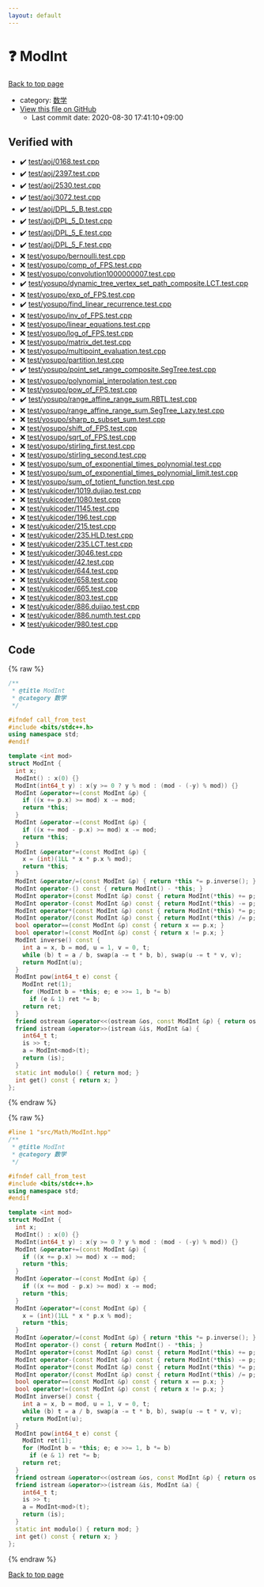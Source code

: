 ```yaml
---
layout: default
---
```


<!-- mathjax config similar to math.stackexchange -->
<script type="text/javascript" async
  src="https://cdnjs.cloudflare.com/ajax/libs/mathjax/2.7.5/MathJax.js?config=TeX-MML-AM_CHTML">
</script>
<script type="text/x-mathjax-config">
  MathJax.Hub.Config({
    TeX: { equationNumbers: { autoNumber: "AMS" }},
    tex2jax: {
      inlineMath: [ ['$','$'] ],
      processEscapes: true
    },
    "HTML-CSS": { matchFontHeight: false },
    displayAlign: "left",
    displayIndent: "2em"
  });
</script>

<script type="text/javascript" src="https://cdnjs.cloudflare.com/ajax/libs/jquery/3.4.1/jquery.min.js"></script>
<script src="https://cdn.jsdelivr.net/npm/jquery-balloon-js@1.1.2/jquery.balloon.min.js" integrity="sha256-ZEYs9VrgAeNuPvs15E39OsyOJaIkXEEt10fzxJ20+2I=" crossorigin="anonymous"></script>
<script type="text/javascript" src="../../../assets/js/copy-button.js"></script>
<link rel="stylesheet" href="../../../assets/css/copy-button.css" />


# :question: ModInt

<a href="../../../index.html">Back to top page</a>

* category: <a href="../../../index.html#6e65831863dbf272b7a65cd8df1a440d">数学</a>
* <a href="{{ site.github.repository_url }}/blob/master/src/Math/ModInt.hpp">View this file on GitHub</a>
    - Last commit date: 2020-08-30 17:41:10+09:00




## Verified with

* :heavy_check_mark: <a href="../../../verify/test/aoj/0168.test.cpp.html">test/aoj/0168.test.cpp</a>
* :heavy_check_mark: <a href="../../../verify/test/aoj/2397.test.cpp.html">test/aoj/2397.test.cpp</a>
* :heavy_check_mark: <a href="../../../verify/test/aoj/2530.test.cpp.html">test/aoj/2530.test.cpp</a>
* :heavy_check_mark: <a href="../../../verify/test/aoj/3072.test.cpp.html">test/aoj/3072.test.cpp</a>
* :heavy_check_mark: <a href="../../../verify/test/aoj/DPL_5_B.test.cpp.html">test/aoj/DPL_5_B.test.cpp</a>
* :heavy_check_mark: <a href="../../../verify/test/aoj/DPL_5_D.test.cpp.html">test/aoj/DPL_5_D.test.cpp</a>
* :heavy_check_mark: <a href="../../../verify/test/aoj/DPL_5_E.test.cpp.html">test/aoj/DPL_5_E.test.cpp</a>
* :heavy_check_mark: <a href="../../../verify/test/aoj/DPL_5_F.test.cpp.html">test/aoj/DPL_5_F.test.cpp</a>
* :x: <a href="../../../verify/test/yosupo/bernoulli.test.cpp.html">test/yosupo/bernoulli.test.cpp</a>
* :x: <a href="../../../verify/test/yosupo/comp_of_FPS.test.cpp.html">test/yosupo/comp_of_FPS.test.cpp</a>
* :x: <a href="../../../verify/test/yosupo/convolution1000000007.test.cpp.html">test/yosupo/convolution1000000007.test.cpp</a>
* :heavy_check_mark: <a href="../../../verify/test/yosupo/dynamic_tree_vertex_set_path_composite.LCT.test.cpp.html">test/yosupo/dynamic_tree_vertex_set_path_composite.LCT.test.cpp</a>
* :x: <a href="../../../verify/test/yosupo/exp_of_FPS.test.cpp.html">test/yosupo/exp_of_FPS.test.cpp</a>
* :heavy_check_mark: <a href="../../../verify/test/yosupo/find_linear_recurrence.test.cpp.html">test/yosupo/find_linear_recurrence.test.cpp</a>
* :x: <a href="../../../verify/test/yosupo/inv_of_FPS.test.cpp.html">test/yosupo/inv_of_FPS.test.cpp</a>
* :x: <a href="../../../verify/test/yosupo/linear_equations.test.cpp.html">test/yosupo/linear_equations.test.cpp</a>
* :x: <a href="../../../verify/test/yosupo/log_of_FPS.test.cpp.html">test/yosupo/log_of_FPS.test.cpp</a>
* :x: <a href="../../../verify/test/yosupo/matrix_det.test.cpp.html">test/yosupo/matrix_det.test.cpp</a>
* :x: <a href="../../../verify/test/yosupo/multipoint_evaluation.test.cpp.html">test/yosupo/multipoint_evaluation.test.cpp</a>
* :x: <a href="../../../verify/test/yosupo/partition.test.cpp.html">test/yosupo/partition.test.cpp</a>
* :heavy_check_mark: <a href="../../../verify/test/yosupo/point_set_range_composite.SegTree.test.cpp.html">test/yosupo/point_set_range_composite.SegTree.test.cpp</a>
* :x: <a href="../../../verify/test/yosupo/polynomial_interpolation.test.cpp.html">test/yosupo/polynomial_interpolation.test.cpp</a>
* :x: <a href="../../../verify/test/yosupo/pow_of_FPS.test.cpp.html">test/yosupo/pow_of_FPS.test.cpp</a>
* :heavy_check_mark: <a href="../../../verify/test/yosupo/range_affine_range_sum.RBTL.test.cpp.html">test/yosupo/range_affine_range_sum.RBTL.test.cpp</a>
* :x: <a href="../../../verify/test/yosupo/range_affine_range_sum.SegTree_Lazy.test.cpp.html">test/yosupo/range_affine_range_sum.SegTree_Lazy.test.cpp</a>
* :x: <a href="../../../verify/test/yosupo/sharp_p_subset_sum.test.cpp.html">test/yosupo/sharp_p_subset_sum.test.cpp</a>
* :x: <a href="../../../verify/test/yosupo/shift_of_FPS.test.cpp.html">test/yosupo/shift_of_FPS.test.cpp</a>
* :x: <a href="../../../verify/test/yosupo/sqrt_of_FPS.test.cpp.html">test/yosupo/sqrt_of_FPS.test.cpp</a>
* :x: <a href="../../../verify/test/yosupo/stirling_first.test.cpp.html">test/yosupo/stirling_first.test.cpp</a>
* :x: <a href="../../../verify/test/yosupo/stirling_second.test.cpp.html">test/yosupo/stirling_second.test.cpp</a>
* :x: <a href="../../../verify/test/yosupo/sum_of_exponential_times_polynomial.test.cpp.html">test/yosupo/sum_of_exponential_times_polynomial.test.cpp</a>
* :x: <a href="../../../verify/test/yosupo/sum_of_exponential_times_polynomial_limit.test.cpp.html">test/yosupo/sum_of_exponential_times_polynomial_limit.test.cpp</a>
* :x: <a href="../../../verify/test/yosupo/sum_of_totient_function.test.cpp.html">test/yosupo/sum_of_totient_function.test.cpp</a>
* :x: <a href="../../../verify/test/yukicoder/1019.dujiao.test.cpp.html">test/yukicoder/1019.dujiao.test.cpp</a>
* :x: <a href="../../../verify/test/yukicoder/1080.test.cpp.html">test/yukicoder/1080.test.cpp</a>
* :x: <a href="../../../verify/test/yukicoder/1145.test.cpp.html">test/yukicoder/1145.test.cpp</a>
* :x: <a href="../../../verify/test/yukicoder/196.test.cpp.html">test/yukicoder/196.test.cpp</a>
* :x: <a href="../../../verify/test/yukicoder/215.test.cpp.html">test/yukicoder/215.test.cpp</a>
* :x: <a href="../../../verify/test/yukicoder/235.HLD.test.cpp.html">test/yukicoder/235.HLD.test.cpp</a>
* :x: <a href="../../../verify/test/yukicoder/235.LCT.test.cpp.html">test/yukicoder/235.LCT.test.cpp</a>
* :x: <a href="../../../verify/test/yukicoder/3046.test.cpp.html">test/yukicoder/3046.test.cpp</a>
* :x: <a href="../../../verify/test/yukicoder/42.test.cpp.html">test/yukicoder/42.test.cpp</a>
* :x: <a href="../../../verify/test/yukicoder/644.test.cpp.html">test/yukicoder/644.test.cpp</a>
* :x: <a href="../../../verify/test/yukicoder/658.test.cpp.html">test/yukicoder/658.test.cpp</a>
* :x: <a href="../../../verify/test/yukicoder/665.test.cpp.html">test/yukicoder/665.test.cpp</a>
* :x: <a href="../../../verify/test/yukicoder/803.test.cpp.html">test/yukicoder/803.test.cpp</a>
* :x: <a href="../../../verify/test/yukicoder/886.dujiao.test.cpp.html">test/yukicoder/886.dujiao.test.cpp</a>
* :x: <a href="../../../verify/test/yukicoder/886.numth.test.cpp.html">test/yukicoder/886.numth.test.cpp</a>
* :x: <a href="../../../verify/test/yukicoder/980.test.cpp.html">test/yukicoder/980.test.cpp</a>


## Code

<a id="unbundled"></a>
{% raw %}
```cpp
/**
 * @title ModInt
 * @category 数学
 */

#ifndef call_from_test
#include <bits/stdc++.h>
using namespace std;
#endif

template <int mod>
struct ModInt {
  int x;
  ModInt() : x(0) {}
  ModInt(int64_t y) : x(y >= 0 ? y % mod : (mod - (-y) % mod)) {}
  ModInt &operator+=(const ModInt &p) {
    if ((x += p.x) >= mod) x -= mod;
    return *this;
  }
  ModInt &operator-=(const ModInt &p) {
    if ((x += mod - p.x) >= mod) x -= mod;
    return *this;
  }
  ModInt &operator*=(const ModInt &p) {
    x = (int)(1LL * x * p.x % mod);
    return *this;
  }
  ModInt &operator/=(const ModInt &p) { return *this *= p.inverse(); }
  ModInt operator-() const { return ModInt() - *this; }
  ModInt operator+(const ModInt &p) const { return ModInt(*this) += p; }
  ModInt operator-(const ModInt &p) const { return ModInt(*this) -= p; }
  ModInt operator*(const ModInt &p) const { return ModInt(*this) *= p; }
  ModInt operator/(const ModInt &p) const { return ModInt(*this) /= p; }
  bool operator==(const ModInt &p) const { return x == p.x; }
  bool operator!=(const ModInt &p) const { return x != p.x; }
  ModInt inverse() const {
    int a = x, b = mod, u = 1, v = 0, t;
    while (b) t = a / b, swap(a -= t * b, b), swap(u -= t * v, v);
    return ModInt(u);
  }
  ModInt pow(int64_t e) const {
    ModInt ret(1);
    for (ModInt b = *this; e; e >>= 1, b *= b)
      if (e & 1) ret *= b;
    return ret;
  }
  friend ostream &operator<<(ostream &os, const ModInt &p) { return os << p.x; }
  friend istream &operator>>(istream &is, ModInt &a) {
    int64_t t;
    is >> t;
    a = ModInt<mod>(t);
    return (is);
  }
  static int modulo() { return mod; }
  int get() const { return x; }
};

```
{% endraw %}

<a id="bundled"></a>
{% raw %}
```cpp
#line 1 "src/Math/ModInt.hpp"
/**
 * @title ModInt
 * @category 数学
 */

#ifndef call_from_test
#include <bits/stdc++.h>
using namespace std;
#endif

template <int mod>
struct ModInt {
  int x;
  ModInt() : x(0) {}
  ModInt(int64_t y) : x(y >= 0 ? y % mod : (mod - (-y) % mod)) {}
  ModInt &operator+=(const ModInt &p) {
    if ((x += p.x) >= mod) x -= mod;
    return *this;
  }
  ModInt &operator-=(const ModInt &p) {
    if ((x += mod - p.x) >= mod) x -= mod;
    return *this;
  }
  ModInt &operator*=(const ModInt &p) {
    x = (int)(1LL * x * p.x % mod);
    return *this;
  }
  ModInt &operator/=(const ModInt &p) { return *this *= p.inverse(); }
  ModInt operator-() const { return ModInt() - *this; }
  ModInt operator+(const ModInt &p) const { return ModInt(*this) += p; }
  ModInt operator-(const ModInt &p) const { return ModInt(*this) -= p; }
  ModInt operator*(const ModInt &p) const { return ModInt(*this) *= p; }
  ModInt operator/(const ModInt &p) const { return ModInt(*this) /= p; }
  bool operator==(const ModInt &p) const { return x == p.x; }
  bool operator!=(const ModInt &p) const { return x != p.x; }
  ModInt inverse() const {
    int a = x, b = mod, u = 1, v = 0, t;
    while (b) t = a / b, swap(a -= t * b, b), swap(u -= t * v, v);
    return ModInt(u);
  }
  ModInt pow(int64_t e) const {
    ModInt ret(1);
    for (ModInt b = *this; e; e >>= 1, b *= b)
      if (e & 1) ret *= b;
    return ret;
  }
  friend ostream &operator<<(ostream &os, const ModInt &p) { return os << p.x; }
  friend istream &operator>>(istream &is, ModInt &a) {
    int64_t t;
    is >> t;
    a = ModInt<mod>(t);
    return (is);
  }
  static int modulo() { return mod; }
  int get() const { return x; }
};

```
{% endraw %}

<a href="../../../index.html">Back to top page</a>

